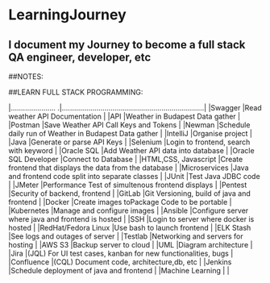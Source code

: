 # LearningJourney
## I document my Journey to become a full stack QA engineer, developer, etc


##NOTES:







##LEARN FULL STACK PROGRAMMING:

|...................... .|......................................................................|
|Swagger                 |Read weather API Documentation                                        |
|API                     |Weather in Budapest Data gather                                       |
|Postman                 |Save Weather API Call Keys and Tokens                                 |
|Newman                  |Schedule daily run of Weather in Budapest Data gather                 |
|IntelliJ                |Organise project                                                      |
|Java                    |Generate or parse API Keys                                            |
|Selenium                |Login to frontend, search with keyword                                | 
|Oracle SQL              |Add Weather API data into database                                    |
|Oracle SQL Developer    |Connect to Database                                                   |
|HTML,CSS, Javascript    |Create frontend that displays the data from the database              |
|Microservices           |Java and frontend code split into separate classes                    |
|JUnit                   |Test Java JDBC code                                                   |
|JMeter                  |Performance Test of simultenous frontend displays                     |
|Pentest                 |Security of backend, frontend                                         |
|GitLab                  |Git Versioning, build of java and frontend                            |
|Docker                  |Create images toPackage Code to be portable                           |
|Kubernetes              |Manage and configure images                                           |
|Ansible                 |Configure server where java and frontend is hosted                    |
|SSH                     |Login to server where docker is hosted                                |
|RedHat/Fedora Linux     |Use bash to launch frontend                                           |
|ELK Stash               |See logs and outages of server                                        |
|Testlab                 |Networking and servers for hosting                                    |
|AWS S3                  |Backup server to cloud                                                |
|UML                     |Diagram architecture                                                  |
|Jira                    |(JQL) For UI test cases, kanban for new functionalities, bugs         |
|Confluence              |(CQL) Document code, architecture,db, etc                             |
|Jenkins                 |Schedule deployment of java and frontend                              |
|Machine Learning        |                                                                      |

